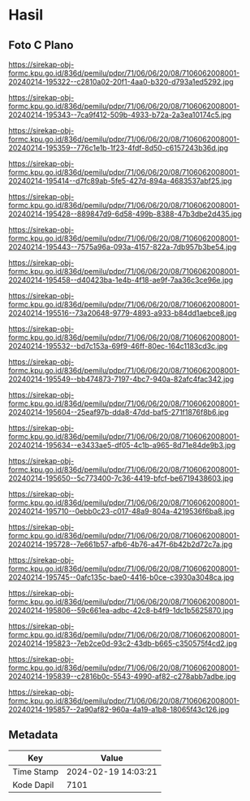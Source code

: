 # Hasil

## Foto C Plano

https://sirekap-obj-formc.kpu.go.id/836d/pemilu/pdpr/71/06/06/20/08/7106062008001-20240214-195322--c2810a02-20f1-4aa0-b320-d793a1ed5292.jpg

https://sirekap-obj-formc.kpu.go.id/836d/pemilu/pdpr/71/06/06/20/08/7106062008001-20240214-195343--7ca9f412-509b-4933-b72a-2a3ea10174c5.jpg

https://sirekap-obj-formc.kpu.go.id/836d/pemilu/pdpr/71/06/06/20/08/7106062008001-20240214-195359--776c1e1b-1f23-4fdf-8d50-c6157243b36d.jpg

https://sirekap-obj-formc.kpu.go.id/836d/pemilu/pdpr/71/06/06/20/08/7106062008001-20240214-195414--d7fc89ab-5fe5-427d-894a-4683537abf25.jpg

https://sirekap-obj-formc.kpu.go.id/836d/pemilu/pdpr/71/06/06/20/08/7106062008001-20240214-195428--889847d9-6d58-499b-8388-47b3dbe2d435.jpg

https://sirekap-obj-formc.kpu.go.id/836d/pemilu/pdpr/71/06/06/20/08/7106062008001-20240214-195443--7575a96a-093a-4157-822a-7db957b3be54.jpg

https://sirekap-obj-formc.kpu.go.id/836d/pemilu/pdpr/71/06/06/20/08/7106062008001-20240214-195458--d40423ba-1e4b-4f18-ae9f-7aa36c3ce96e.jpg

https://sirekap-obj-formc.kpu.go.id/836d/pemilu/pdpr/71/06/06/20/08/7106062008001-20240214-195516--73a20648-9779-4893-a933-b84dd1aebce8.jpg

https://sirekap-obj-formc.kpu.go.id/836d/pemilu/pdpr/71/06/06/20/08/7106062008001-20240214-195532--bd7c153a-69f9-46ff-80ec-164c1183cd3c.jpg

https://sirekap-obj-formc.kpu.go.id/836d/pemilu/pdpr/71/06/06/20/08/7106062008001-20240214-195549--bb474873-7197-4bc7-940a-82afc4fac342.jpg

https://sirekap-obj-formc.kpu.go.id/836d/pemilu/pdpr/71/06/06/20/08/7106062008001-20240214-195604--25eaf97b-dda8-47dd-baf5-271f1876f8b6.jpg

https://sirekap-obj-formc.kpu.go.id/836d/pemilu/pdpr/71/06/06/20/08/7106062008001-20240214-195634--e3433ae5-df05-4c1b-a965-8d71e84de9b3.jpg

https://sirekap-obj-formc.kpu.go.id/836d/pemilu/pdpr/71/06/06/20/08/7106062008001-20240214-195650--5c773400-7c36-4419-bfcf-be6719438603.jpg

https://sirekap-obj-formc.kpu.go.id/836d/pemilu/pdpr/71/06/06/20/08/7106062008001-20240214-195710--0ebb0c23-c017-48a9-804a-4219536f6ba8.jpg

https://sirekap-obj-formc.kpu.go.id/836d/pemilu/pdpr/71/06/06/20/08/7106062008001-20240214-195728--7e661b57-afb6-4b76-a47f-6b42b2d72c7a.jpg

https://sirekap-obj-formc.kpu.go.id/836d/pemilu/pdpr/71/06/06/20/08/7106062008001-20240214-195745--0afc135c-bae0-4416-b0ce-c3930a3048ca.jpg

https://sirekap-obj-formc.kpu.go.id/836d/pemilu/pdpr/71/06/06/20/08/7106062008001-20240214-195806--59c661ea-adbc-42c8-b4f9-1dc1b5625870.jpg

https://sirekap-obj-formc.kpu.go.id/836d/pemilu/pdpr/71/06/06/20/08/7106062008001-20240214-195823--7eb2ce0d-93c2-43db-b665-c350575f4cd2.jpg

https://sirekap-obj-formc.kpu.go.id/836d/pemilu/pdpr/71/06/06/20/08/7106062008001-20240214-195839--c2816b0c-5543-4990-af82-c278abb7adbe.jpg

https://sirekap-obj-formc.kpu.go.id/836d/pemilu/pdpr/71/06/06/20/08/7106062008001-20240214-195857--2a90af82-960a-4a19-a1b8-18065f43c126.jpg


## Metadata

| Key        | Value               |
| ---------- | ------------------- |
| Time Stamp | 2024-02-19 14:03:21 |
| Kode Dapil | 7101                |



